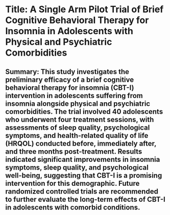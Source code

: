 # Title: A Single Arm Pilot Trial of Brief Cognitive Behavioral Therapy for Insomnia in Adolescents with Physical and Psychiatric Comorbidities

## Summary: This study investigates the preliminary efficacy of a brief cognitive behavioral therapy for insomnia (CBT-I) intervention in adolescents suffering from insomnia alongside physical and psychiatric comorbidities. The trial involved 40 adolescents who underwent four treatment sessions, with assessments of sleep quality, psychological symptoms, and health-related quality of life (HRQOL) conducted before, immediately after, and three months post-treatment. Results indicated significant improvements in insomnia symptoms, sleep quality, and psychological well-being, suggesting that CBT-I is a promising intervention for this demographic. Future randomized controlled trials are recommended to further evaluate the long-term effects of CBT-I in adolescents with comorbid conditions.